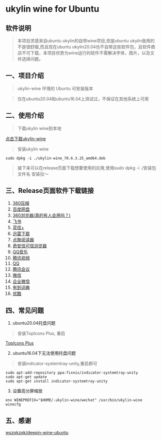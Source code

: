 # ukylin wine for Ubuntu

## 软件说明
> 本项目灵感来自ubuntu ukylin的自带wine项目,但是ubuntu ukylin我用的不是很舒服,而且现在ubuntu ukylin20.04也不自带这些软件包，且软件商店不可下载，本项目优势为wine运行的软件不需解决字体，图片，以及文件选择问题。

## 一、项目介绍
> ukylin-wine 环境的 Ubuntu 可安装版本

> 仅在ubuntu20.04和ubuntu16.04上测试过，不保证在其他系统上可用

## 二、使用介绍
> 下载ukylin wine到本地

[点击下载ukylin-wine](https://github.com/duanzhichao/ukylin-wine-ubuntu/releases/download/%E8%BD%AF%E4%BB%B6/ukylin-wine_70.6.3.25_amd64.deb)
> 安装ukylin wine
```
sudo dpkg -i ./ukylin-wine_70.6.3.25_amd64.deb
```
> 接下来可以在release页面下载想要使用的应用,使用sudo dpkg -i ./安装包文件名 安装拉～

## 三、Release页面软件下载链接
1. [360压缩](https://github.com/duanzhichao/ukylin-wine-ubuntu/releases/download/%E8%BD%AF%E4%BB%B6/360zip_1.0.0.1010_amd64.deb)
2. [百度网盘](https://github.com/duanzhichao/ukylin-wine-ubuntu/releases/download/%E8%BD%AF%E4%BB%B6/baidunetdisk_3.5.0_amd64.deb)
3. [360浏览器(真的有人会用吗？)](https://github.com/duanzhichao/ukylin-wine-ubuntu/releases/download/%E8%BD%AF%E4%BB%B6/browser360-cn-stable_12.2.1070.0-1_amd64.deb)
4. [飞书](https://github.com/duanzhichao/ukylin-wine-ubuntu/releases/download/%E8%BD%AF%E4%BB%B6/bytedance-feishu-stable_4.8.0-52_amd64.deb)
5. [蓝信+](https://github.com/duanzhichao/ukylin-wine-ubuntu/releases/download/%E8%BD%AF%E4%BB%B6/cn.lanxin_7.9.14.600772_amd64.deb)
6. [迅雷下载](https://github.com/duanzhichao/ukylin-wine-ubuntu/releases/download/%E8%BD%AF%E4%BB%B6/com.xunlei.download_1.0.0.1_amd64.deb)
7. [点聚阅读器](https://github.com/duanzhichao/ukylin-wine-ubuntu/releases/download/%E8%BD%AF%E4%BB%B6/dianjureader_20.0916-3.0_amd64.deb)
8. [奇安信可信浏览器](https://github.com/duanzhichao/ukylin-wine-ubuntu/releases/download/%E8%BD%AF%E4%BB%B6/qaxbrowser-safe-stable_1.0.1969.2-1_amd64.deb)
9. [QQ音乐](https://github.com/duanzhichao/ukylin-wine-ubuntu/releases/download/%E8%BD%AF%E4%BB%B6/qqmusic_1.0.8_amd64.deb)
10. [腾讯视频](https://github.com/duanzhichao/ukylin-wine-ubuntu/releases/download/%E8%BD%AF%E4%BB%B6/tenvideo-universal_1.0.10_amd64.deb)
11. [QQ](https://github.com/duanzhichao/ukylin-wine-ubuntu/releases/download/%E8%BD%AF%E4%BB%B6/ukylin-qq_1.0_amd64.deb)
12. [腾讯会议](https://github.com/duanzhichao/ukylin-wine-ubuntu/releases/download/%E8%BD%AF%E4%BB%B6/ukylin-TencentMeeting_1.0_amd64.deb)
13. [微信](https://github.com/duanzhichao/ukylin-wine-ubuntu/releases/download/%E8%BD%AF%E4%BB%B6/ukylin-wechat_3.0.0_amd64.deb)
14. [企业微信](https://github.com/duanzhichao/ukylin-wine-ubuntu/releases/download/%E8%BD%AF%E4%BB%B6/wxwork_1.0_amd64.deb)
15. [有到词典](https://github.com/duanzhichao/ukylin-wine-ubuntu/releases/download/%E8%BD%AF%E4%BB%B6/youdao-dict_6.0.0-0.ubuntu_amd64.deb)
16. [优酷](https://github.com/duanzhichao/ukylin-wine-ubuntu/releases/download/%E8%BD%AF%E4%BB%B6/youku-app_1.0.0_amd64.deb)

## 四、常见问题
1. ubuntu20.04托盘问题
> 安装TopIcons Plus, 重启

  [TopIcons Plus](https://extensions.gnome.org/extension/1031/topicons/)

2. ubuntu16.04下无法使用托盘问题
> 安装indicator-systemtray-unity,重启即可
```
sudo apt-add-repository ppa:fixnix/indicator-systemtray-unity
sudo apt-get update
sudo apt-get install indicator-systemtray-unity
```
3. 设置高分屏缩放
```shell
env WINEPREFIX="$HOME/.ukylin-wine/wechat" /usr/bin/ukylin-wine winecfg
```

## 五、感谢
[wszqkzqk/deepin-wine-ubuntu](https://github.com/wszqkzqk/deepin-wine-ubuntu/)
